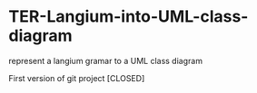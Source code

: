 # TER-Langium-into-UML-class-diagram
represent a langium gramar to a UML class diagram

First version of git project [CLOSED]
